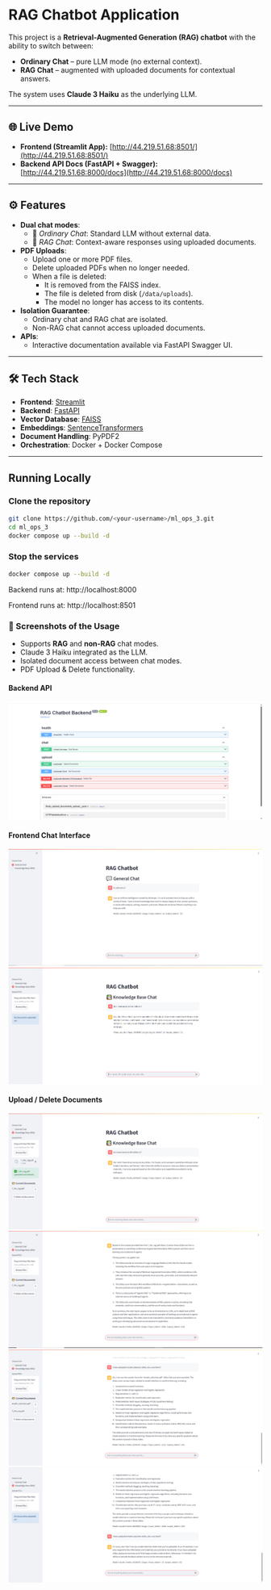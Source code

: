 # RAG Chatbot Application

This project is a **Retrieval-Augmented Generation (RAG) chatbot** with the ability to switch between:
- **Ordinary Chat** – pure LLM mode (no external context).
- **RAG Chat** – augmented with uploaded documents for contextual answers.

The system uses **Claude 3 Haiku** as the underlying LLM.

---

## 🌐 Live Demo

- **Frontend (Streamlit App):** [http://44.219.51.68:8501/](http://44.219.51.68:8501/)  
- **Backend API Docs (FastAPI + Swagger):** [http://44.219.51.68:8000/docs](http://44.219.51.68:8000/docs)  

---

## ⚙️ Features

- **Dual chat modes**:
  - 🔹 *Ordinary Chat*: Standard LLM without external data.
  - 🔹 *RAG Chat*: Context-aware responses using uploaded documents.
- **PDF Uploads**:
  - Upload one or more PDF files.
  - Delete uploaded PDFs when no longer needed.
  - When a file is deleted:
    - It is removed from the FAISS index.
    - The file is deleted from disk (`/data/uploads`).
    - The model no longer has access to its contents.
- **Isolation Guarantee**:
  - Ordinary chat and RAG chat are isolated.
  - Non-RAG chat cannot access uploaded documents.
- **APIs**:
  - Interactive documentation available via FastAPI Swagger UI.

---

## 🛠️ Tech Stack

- **Frontend**: [Streamlit](https://streamlit.io/)  
- **Backend**: [FastAPI](https://fastapi.tiangolo.com/)  
- **Vector Database**: [FAISS](https://faiss.ai/)  
- **Embeddings**: [SentenceTransformers](https://www.sbert.net/)  
- **Document Handling**: PyPDF2  
- **Orchestration**: Docker + Docker Compose  

---

##  Running Locally

###  Clone the repository
```bash
git clone https://github.com/<your-username>/ml_ops_3.git
cd ml_ops_3
docker compose up --build -d
```
###  Stop the services

```bash
docker compose up --build -d
``` 

Backend runs at: http://localhost:8000

Frontend runs at: http://localhost:8501



### 📸 Screenshots of the Usage  

- Supports **RAG** and **non-RAG** chat modes.  
- Claude 3 Haiku integrated as the LLM.  
- Isolated document access between chat modes.  
- PDF Upload & Delete functionality.  

#### Backend API
![Backend Swagger](assets/backend/i7.png)

#### Frontend Chat Interface
![Ordinary Chat](assets/frontend/i1.png)  
![RAG Chat (no documents were uploaded)](assets/frontend/i2.png)

#### Upload / Delete Documents
![Upload Documents, first document, appeared in the list](assets/frontend/i3.png)  
![Model response based on the uploaded document](assets/frontend/i4.png)
![New document uploaded, new response based on the new document](assets/frontend/i5.png)  
![All files deleted, model can no longer respond based on them](assets/frontend/i6.png)




